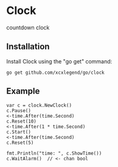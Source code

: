 # Clock

countdown clock

## Installation

Install Clock using the "go get" command:

```
go get github.com/xcxlegend/go/clock
```

## Example

```
var c = clock.NewClock()
c.Pause()
<-time.After(time.Second)
c.Reset(10)
<-time.After(1 * time.Second)
c.Start()
<-time.After(time.Second)
c.Reset(5)

fmt.Println("time: ", c.ShowTime())
c.WaitAlarm()  // <- chan bool

```
